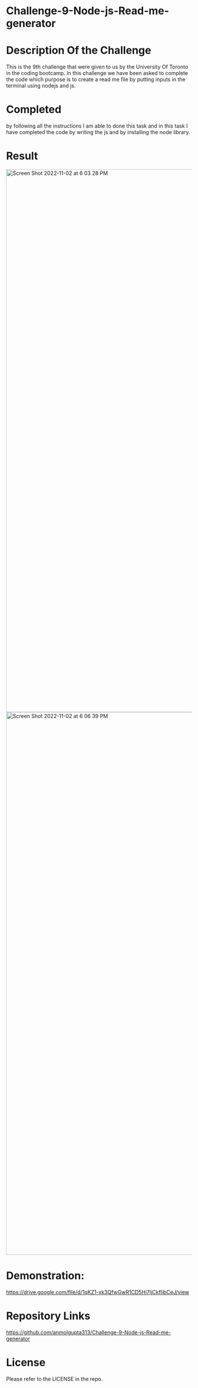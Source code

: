 # Challenge-9-Node-js-Read-me-generator

# Description Of the Challenge
This is the 9th challenge that were given to us by the University Of Toronto in the coding bootcamp. In this challenge we have been asked to complete the code which purpose is to create a read me file by putting inputs in the terminal using nodejs and js.

# Completed
by following all the instructions I am able to done this task and in this task I have completed the code by writing the js and by installing the node library.

# Result
<img width="1470" alt="Screen Shot 2022-11-02 at 6 03 28 PM" src="https://user-images.githubusercontent.com/111723339/199611674-57553a9a-53a4-406a-b539-5888a3811b7e.png">
<img width="1470" alt="Screen Shot 2022-11-02 at 6 06 39 PM" src="https://user-images.githubusercontent.com/111723339/199611653-5bba8c06-88d0-4326-919b-2bd2aa46f2b1.png">

# Demonstration:
https://drive.google.com/file/d/1qKZ1-xk3QfwGwR1CD5Hi7ljCkfIibCeJ/view

# Repository Links 
https://github.com/anmolgupta313/Challenge-9-Node-js-Read-me-generator

# License
Please refer to the LICENSE in the repo.